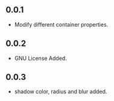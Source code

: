 ## 0.0.1

* Modify different container properties.


## 0.0.2

* GNU License Added.

## 0.0.3

* shadow color, radius and blur added.
